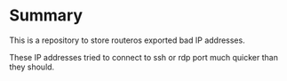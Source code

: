 # Summary

This is a repository to store routeros exported bad IP addresses. 

These IP addresses tried to connect to ssh or rdp port much quicker than they should. 

